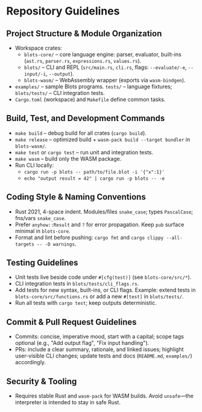 # Repository Guidelines

## Project Structure & Module Organization
- Workspace crates:
  - `blots-core/` – core language engine: parser, evaluator, built-ins (`ast.rs`, `parser.rs`, `expressions.rs`, `values.rs`).
  - `blots/` – CLI and REPL (`src/main.rs`, `cli.rs`, flags: `--evaluate/-e`, `--input/-i`, `--output`).
  - `blots-wasm/` – WebAssembly wrapper (exports via `wasm-bindgen`).
- `examples/` – sample Blots programs. `tests/` – language fixtures; `blots/tests/` – CLI integration tests.
- `Cargo.toml` (workspace) and `Makefile` define common tasks.

## Build, Test, and Development Commands
- `make build` – debug build for all crates (`cargo build`).
- `make release` – optimized build + `wasm-pack build --target bundler` in `blots-wasm/`.
- `make test` or `cargo test` – run unit and integration tests.
- `make wasm` – build only the WASM package.
- Run CLI locally:
  - `cargo run -p blots -- path/to/file.blot -i '{"x":1}'`
  - `echo "output result = 42" | cargo run -p blots -- -e`

## Coding Style & Naming Conventions
- Rust 2021, 4-space indent. Modules/files `snake_case`; types `PascalCase`; fns/vars `snake_case`.
- Prefer `anyhow::Result` and `?` for error propagation. Keep `pub` surface minimal in `blots-core`.
- Format and lint before pushing: `cargo fmt` and `cargo clippy --all-targets -- -D warnings`.

## Testing Guidelines
- Unit tests live beside code under `#[cfg(test)]` (see `blots-core/src/*`).
- CLI integration tests in `blots/tests/cli_flags.rs`.
- Add tests for new syntax, built-ins, or CLI flags. Example: extend tests in `blots-core/src/functions.rs` or add a new `#[test]` in `blots/tests/`.
- Run all tests with `cargo test`; keep outputs deterministic.

## Commit & Pull Request Guidelines
- Commits: concise, imperative mood, start with a capital; scope tags optional (e.g., "Add output flag", "Fix input handling").
- PRs: include a clear summary, rationale, and linked issues; highlight user-visible CLI changes; update tests and docs (`README.md`, `examples/`) accordingly.

## Security & Tooling
- Requires stable Rust and `wasm-pack` for WASM builds. Avoid `unsafe`—the interpreter is intended to stay in safe Rust.
